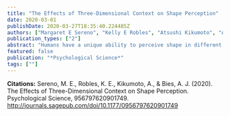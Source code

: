```yaml
---
title: "The Effects of Three-Dimensional Context on Shape Perception"
date: 2020-03-01
publishDate: 2020-03-27T18:35:40.224485Z
authors: ["Margaret E Sereno", "Kelly E Robles", "Atsushi Kikumoto", "Alexander J Bies"]
publication_types: ["2"]
abstract: "Humans have a unique ability to perceive shape in different ways. Although we naturally estimate objective (physical) shape in our daily interactions with the world, we are also capable of estimating projective (retinal) shape, especially when attempting to accurately draw objects and scenes. In four experiments, we demonstrated robust effects of 3D context on shape perception. Using a binocular stereo paradigm, we presented rectangular surfaces of varying widths alone or embedded in a polyhedron. We investigated how context, judgment type, and angle affected width estimates. We found that the presence of even a small amount of 3D context aids objective judgments but hinders projective judgments, whereas a lack of context had the opposite effect. Context facilitated objective shape assessments by improving estimates of surface orientation. These results demonstrate that the typical presence of 3D context aids shape perception (shape constancy) while simultaneously making the projective judgments necessary for realistic drawing more difficult."
featured: false
publication: "*Psychological Science*"
tags: [""]
---
```

**Citations:**
Sereno, M. E., Robles, K. E., Kikumoto, A., & Bies, A. J. (2020). The Effects of Three-Dimensional Context on Shape Perception. Psychological Science, 956797620901749. <http://journals.sagepub.com/doi/10.1177/0956797620901749>
